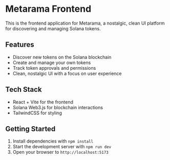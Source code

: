 # Metarama Frontend

This is the frontend application for Metarama, a nostalgic, clean UI platform for discovering and managing Solana tokens.

## Features

- Discover new tokens on the Solana blockchain
- Create and manage your own tokens
- Track token approvals and permissions
- Clean, nostalgic UI with a focus on user experience

## Tech Stack

- React + Vite for the frontend
- Solana Web3.js for blockchain interactions
- TailwindCSS for styling

## Getting Started

1. Install dependencies with `npm install`
2. Start the development server with `npm run dev`
3. Open your browser to `http://localhost:5173`
